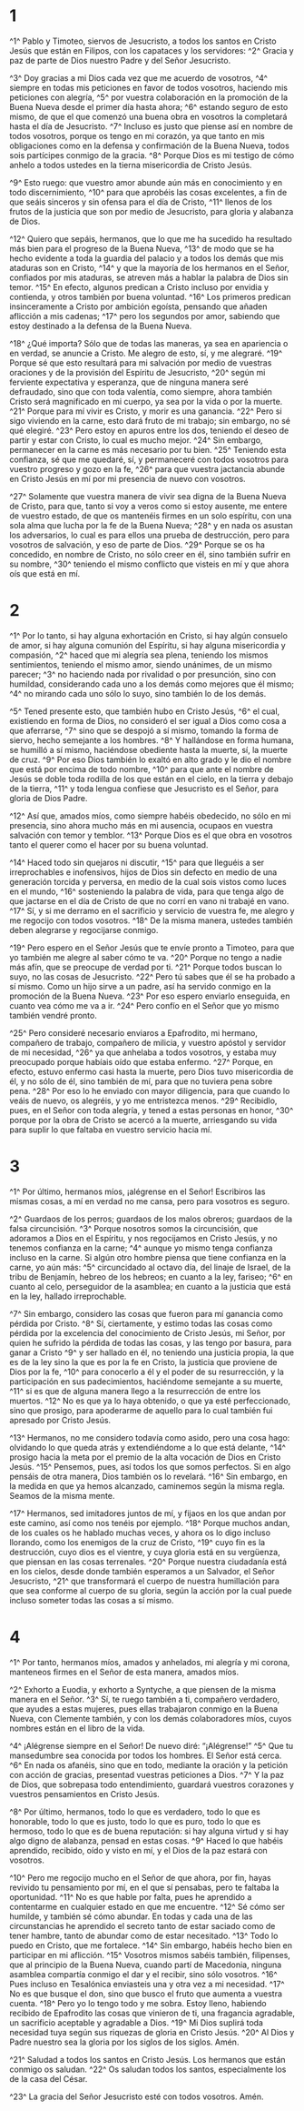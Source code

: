 # 1
^1^ Pablo y Timoteo, siervos de Jesucristo, a todos los santos en Cristo Jesús que están en Filipos, con los capataces y los servidores: ^2^ Gracia y paz de parte de Dios nuestro Padre y del Señor Jesucristo.

^3^ Doy gracias a mi Dios cada vez que me acuerdo de vosotros, ^4^ siempre en todas mis peticiones en favor de todos vosotros, haciendo mis peticiones con alegría, ^5^ por vuestra colaboración en la promoción de la Buena Nueva desde el primer día hasta ahora; ^6^ estando seguro de esto mismo, de que el que comenzó una buena obra en vosotros la completará hasta el día de Jesucristo. ^7^ Incluso es justo que piense así en nombre de todos vosotros, porque os tengo en mi corazón, ya que tanto en mis obligaciones como en la defensa y confirmación de la Buena Nueva, todos sois partícipes conmigo de la gracia. ^8^ Porque Dios es mi testigo de cómo anhelo a todos ustedes en la tierna misericordia de Cristo Jesús.

^9^ Esto ruego: que vuestro amor abunde aún más en conocimiento y en todo discernimiento, ^10^ para que aprobéis las cosas excelentes, a fin de que seáis sinceros y sin ofensa para el día de Cristo, ^11^ llenos de los frutos de la justicia que son por medio de Jesucristo, para gloria y alabanza de Dios.

^12^ Quiero que sepáis, hermanos, que lo que me ha sucedido ha resultado más bien para el progreso de la Buena Nueva, ^13^ de modo que se ha hecho evidente a toda la guardia del palacio y a todos los demás que mis ataduras son en Cristo, ^14^ y que la mayoría de los hermanos en el Señor, confiados por mis ataduras, se atreven más a hablar la palabra de Dios sin temor. ^15^ En efecto, algunos predican a Cristo incluso por envidia y contienda, y otros también por buena voluntad. ^16^ Los primeros predican insinceramente a Cristo por ambición egoísta, pensando que añaden aflicción a mis cadenas; ^17^ pero los segundos por amor, sabiendo que estoy destinado a la defensa de la Buena Nueva.

^18^ ¿Qué importa? Sólo que de todas las maneras, ya sea en apariencia o en verdad, se anuncie a Cristo. Me alegro de esto, sí, y me alegraré. ^19^ Porque sé que esto resultará para mi salvación por medio de vuestras oraciones y de la provisión del Espíritu de Jesucristo, ^20^ según mi ferviente expectativa y esperanza, que de ninguna manera seré defraudado, sino que con toda valentía, como siempre, ahora también Cristo será magnificado en mi cuerpo, ya sea por la vida o por la muerte. ^21^ Porque para mí vivir es Cristo, y morir es una ganancia. ^22^ Pero si sigo viviendo en la carne, esto dará fruto de mi trabajo; sin embargo, no sé qué elegiré. ^23^ Pero estoy en apuros entre los dos, teniendo el deseo de partir y estar con Cristo, lo cual es mucho mejor. ^24^ Sin embargo, permanecer en la carne es más necesario por tu bien. ^25^ Teniendo esta confianza, sé que me quedaré, sí, y permaneceré con todos vosotros para vuestro progreso y gozo en la fe, ^26^ para que vuestra jactancia abunde en Cristo Jesús en mí por mi presencia de nuevo con vosotros.

^27^ Solamente que vuestra manera de vivir sea digna de la Buena Nueva de Cristo, para que, tanto si voy a veros como si estoy ausente, me entere de vuestro estado, de que os mantenéis firmes en un solo espíritu, con una sola alma que lucha por la fe de la Buena Nueva; ^28^ y en nada os asustan los adversarios, lo cual es para ellos una prueba de destrucción, pero para vosotros de salvación, y eso de parte de Dios. ^29^ Porque se os ha concedido, en nombre de Cristo, no sólo creer en él, sino también sufrir en su nombre, ^30^ teniendo el mismo conflicto que visteis en mí y que ahora oís que está en mí.

# 2
^1^ Por lo tanto, si hay alguna exhortación en Cristo, si hay algún consuelo de amor, si hay alguna comunión del Espíritu, si hay alguna misericordia y compasión, ^2^ haced que mi alegría sea plena, teniendo los mismos sentimientos, teniendo el mismo amor, siendo unánimes, de un mismo parecer; ^3^ no haciendo nada por rivalidad o por presunción, sino con humildad, considerando cada uno a los demás como mejores que él mismo; ^4^ no mirando cada uno sólo lo suyo, sino también lo de los demás.

^5^ Tened presente esto, que también hubo en Cristo Jesús, ^6^ el cual, existiendo en forma de Dios, no consideró el ser igual a Dios como cosa a que aferrarse, ^7^ sino que se despojó a sí mismo, tomando la forma de siervo, hecho semejante a los hombres. ^8^ Y hallándose en forma humana, se humilló a sí mismo, haciéndose obediente hasta la muerte, sí, la muerte de cruz. ^9^ Por eso Dios también lo exaltó en alto grado y le dio el nombre que está por encima de todo nombre, ^10^ para que ante el nombre de Jesús se doble toda rodilla de los que están en el cielo, en la tierra y debajo de la tierra, ^11^ y toda lengua confiese que Jesucristo es el Señor, para gloria de Dios Padre.

^12^ Así que, amados míos, como siempre habéis obedecido, no sólo en mi presencia, sino ahora mucho más en mi ausencia, ocupaos en vuestra salvación con temor y temblor. ^13^ Porque Dios es el que obra en vosotros tanto el querer como el hacer por su buena voluntad.

^14^ Haced todo sin quejaros ni discutir, ^15^ para que lleguéis a ser irreprochables e inofensivos, hijos de Dios sin defecto en medio de una generación torcida y perversa, en medio de la cual sois vistos como luces en el mundo, ^16^ sosteniendo la palabra de vida, para que tenga algo de que jactarse en el día de Cristo de que no corrí en vano ni trabajé en vano. ^17^ Sí, y si me derramo en el sacrificio y servicio de vuestra fe, me alegro y me regocijo con todos vosotros. ^18^ De la misma manera, ustedes también deben alegrarse y regocijarse conmigo.

^19^ Pero espero en el Señor Jesús que te envíe pronto a Timoteo, para que yo también me alegre al saber cómo te va. ^20^ Porque no tengo a nadie más afín, que se preocupe de verdad por ti. ^21^ Porque todos buscan lo suyo, no las cosas de Jesucristo. ^22^ Pero tú sabes que él se ha probado a sí mismo. Como un hijo sirve a un padre, así ha servido conmigo en la promoción de la Buena Nueva. ^23^ Por eso espero enviarlo enseguida, en cuanto vea cómo me va a ir. ^24^ Pero confío en el Señor que yo mismo también vendré pronto.

^25^ Pero consideré necesario enviaros a Epafrodito, mi hermano, compañero de trabajo, compañero de milicia, y vuestro apóstol y servidor de mi necesidad, ^26^ ya que anhelaba a todos vosotros, y estaba muy preocupado porque habíais oído que estaba enfermo. ^27^ Porque, en efecto, estuvo enfermo casi hasta la muerte, pero Dios tuvo misericordia de él, y no sólo de él, sino también de mí, para que no tuviera pena sobre pena. ^28^ Por eso lo he enviado con mayor diligencia, para que cuando lo veáis de nuevo, os alegréis, y yo me entristezca menos. ^29^ Recibidlo, pues, en el Señor con toda alegría, y tened a estas personas en honor, ^30^ porque por la obra de Cristo se acercó a la muerte, arriesgando su vida para suplir lo que faltaba en vuestro servicio hacia mí.

# 3
^1^ Por último, hermanos míos, ¡alégrense en el Señor! Escribiros las mismas cosas, a mí en verdad no me cansa, pero para vosotros es seguro.

^2^ Guardaos de los perros; guardaos de los malos obreros; guardaos de la falsa circuncisión. ^3^ Porque nosotros somos la circuncisión, que adoramos a Dios en el Espíritu, y nos regocijamos en Cristo Jesús, y no tenemos confianza en la carne; ^4^ aunque yo mismo tenga confianza incluso en la carne. Si algún otro hombre piensa que tiene confianza en la carne, yo aún más: ^5^ circuncidado al octavo día, del linaje de Israel, de la tribu de Benjamín, hebreo de los hebreos; en cuanto a la ley, fariseo; ^6^ en cuanto al celo, perseguidor de la asamblea; en cuanto a la justicia que está en la ley, hallado irreprochable.

^7^ Sin embargo, considero las cosas que fueron para mí ganancia como pérdida por Cristo. ^8^ Sí, ciertamente, y estimo todas las cosas como pérdida por la excelencia del conocimiento de Cristo Jesús, mi Señor, por quien he sufrido la pérdida de todas las cosas, y las tengo por basura, para ganar a Cristo ^9^ y ser hallado en él, no teniendo una justicia propia, la que es de la ley sino la que es por la fe en Cristo, la justicia que proviene de Dios por la fe, ^10^ para conocerlo a él y el poder de su resurrección, y la participación en sus padecimientos, haciéndome semejante a su muerte, ^11^ si es que de alguna manera llego a la resurrección de entre los muertos. ^12^ No es que ya lo haya obtenido, o que ya esté perfeccionado, sino que prosigo, para apoderarme de aquello para lo cual también fui apresado por Cristo Jesús.

^13^ Hermanos, no me considero todavía como asido, pero una cosa hago: olvidando lo que queda atrás y extendiéndome a lo que está delante, ^14^ prosigo hacia la meta por el premio de la alta vocación de Dios en Cristo Jesús. ^15^ Pensemos, pues, así todos los que somos perfectos. Si en algo pensáis de otra manera, Dios también os lo revelará. ^16^ Sin embargo, en la medida en que ya hemos alcanzado, caminemos según la misma regla. Seamos de la misma mente.

^17^ Hermanos, sed imitadores juntos de mí, y fijaos en los que andan por este camino, así como nos tenéis por ejemplo. ^18^ Porque muchos andan, de los cuales os he hablado muchas veces, y ahora os lo digo incluso llorando, como los enemigos de la cruz de Cristo, ^19^ cuyo fin es la destrucción, cuyo dios es el vientre, y cuya gloria está en su vergüenza, que piensan en las cosas terrenales. ^20^ Porque nuestra ciudadanía está en los cielos, desde donde también esperamos a un Salvador, el Señor Jesucristo, ^21^ que transformará el cuerpo de nuestra humillación para que sea conforme al cuerpo de su gloria, según la acción por la cual puede incluso someter todas las cosas a sí mismo.

# 4
^1^ Por tanto, hermanos míos, amados y anhelados, mi alegría y mi corona, manteneos firmes en el Señor de esta manera, amados míos.

^2^ Exhorto a Euodia, y exhorto a Syntyche, a que piensen de la misma manera en el Señor. ^3^ Sí, te ruego también a ti, compañero verdadero, que ayudes a estas mujeres, pues ellas trabajaron conmigo en la Buena Nueva, con Clemente también, y con los demás colaboradores míos, cuyos nombres están en el libro de la vida.

^4^ ¡Alégrense siempre en el Señor! De nuevo diré: “¡Alégrense!” ^5^ Que tu mansedumbre sea conocida por todos los hombres. El Señor está cerca. ^6^ En nada os afanéis, sino que en todo, mediante la oración y la petición con acción de gracias, presentad vuestras peticiones a Dios. ^7^ Y la paz de Dios, que sobrepasa todo entendimiento, guardará vuestros corazones y vuestros pensamientos en Cristo Jesús.

^8^ Por último, hermanos, todo lo que es verdadero, todo lo que es honorable, todo lo que es justo, todo lo que es puro, todo lo que es hermoso, todo lo que es de buena reputación: si hay alguna virtud y si hay algo digno de alabanza, pensad en estas cosas. ^9^ Haced lo que habéis aprendido, recibido, oído y visto en mí, y el Dios de la paz estará con vosotros.

^10^ Pero me regocijo mucho en el Señor de que ahora, por fin, hayas revivido tu pensamiento por mí, en el que sí pensabas, pero te faltaba la oportunidad. ^11^ No es que hable por falta, pues he aprendido a contentarme en cualquier estado en que me encuentre. ^12^ Sé cómo ser humilde, y también sé cómo abundar. En todas y cada una de las circunstancias he aprendido el secreto tanto de estar saciado como de tener hambre, tanto de abundar como de estar necesitado. ^13^ Todo lo puedo en Cristo, que me fortalece. ^14^ Sin embargo, habéis hecho bien en participar en mi aflicción. ^15^ Vosotros mismos sabéis también, filipenses, que al principio de la Buena Nueva, cuando partí de Macedonia, ninguna asamblea compartía conmigo el dar y el recibir, sino sólo vosotros. ^16^ Pues incluso en Tesalónica enviasteis una y otra vez a mi necesidad. ^17^ No es que busque el don, sino que busco el fruto que aumenta a vuestra cuenta. ^18^ Pero yo lo tengo todo y me sobra. Estoy lleno, habiendo recibido de Epafrodito las cosas que vinieron de ti, una fragancia agradable, un sacrificio aceptable y agradable a Dios. ^19^ Mi Dios suplirá toda necesidad tuya según sus riquezas de gloria en Cristo Jesús. ^20^ Al Dios y Padre nuestro sea la gloria por los siglos de los siglos. Amén.

^21^ Saludad a todos los santos en Cristo Jesús. Los hermanos que están conmigo os saludan. ^22^ Os saludan todos los santos, especialmente los de la casa del César.

^23^ La gracia del Señor Jesucristo esté con todos vosotros. Amén.